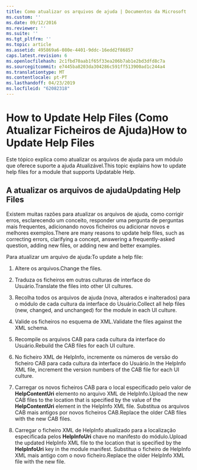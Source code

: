 ```yaml
---
title: Como atualizar os arquivos de ajuda | Documentos da Microsoft
ms.custom: ''
ms.date: 09/12/2016
ms.reviewer: ''
ms.suite: ''
ms.tgt_pltfrm: ''
ms.topic: article
ms.assetid: 495869a6-080e-4401-9ddc-16edd2f86857
caps.latest.revision: 6
ms.openlocfilehash: 2c1fbd70aab1f65f33ea206b7ab1e2bd3dfd8c7a
ms.sourcegitcommit: e7445ba8203da304286c591ff513900ad1c244a4
ms.translationtype: MT
ms.contentlocale: pt-PT
ms.lasthandoff: 04/23/2019
ms.locfileid: "62082318"
---
```

# <a name="how-to-update-help-files"></a><span data-ttu-id="4b665-102">How to Update Help Files (Como Atualizar Ficheiros de Ajuda)</span><span class="sxs-lookup"><span data-stu-id="4b665-102">How to Update Help Files</span></span>

<span data-ttu-id="4b665-103">Este tópico explica como atualizar os arquivos de ajuda para um módulo que oferece suporte a ajuda Atualizável.</span><span class="sxs-lookup"><span data-stu-id="4b665-103">This topic explains how to update help files for a module that supports Updatable Help.</span></span>

## <a name="updating-help-files"></a><span data-ttu-id="4b665-104">A atualizar os arquivos de ajuda</span><span class="sxs-lookup"><span data-stu-id="4b665-104">Updating Help Files</span></span>

<span data-ttu-id="4b665-105">Existem muitas razões para atualizar os arquivos de ajuda, como corrigir erros, esclarecendo um conceito, responder uma pergunta de perguntas mais frequentes, adicionando novos ficheiros ou adicionar novos e melhores exemplos.</span><span class="sxs-lookup"><span data-stu-id="4b665-105">There are many reasons to update help files, such as correcting errors, clarifying a concept, answering a frequently-asked question, adding new files, or adding new and better examples.</span></span>

<span data-ttu-id="4b665-106">Para atualizar um arquivo de ajuda:</span><span class="sxs-lookup"><span data-stu-id="4b665-106">To update a help file:</span></span>

1. <span data-ttu-id="4b665-107">Altere os arquivos.</span><span class="sxs-lookup"><span data-stu-id="4b665-107">Change the files.</span></span>

2. <span data-ttu-id="4b665-108">Traduza os ficheiros em outras culturas de interface do Usuário.</span><span class="sxs-lookup"><span data-stu-id="4b665-108">Translate the files into other UI cultures.</span></span>

3. <span data-ttu-id="4b665-109">Recolha todos os arquivos de ajuda (nova, alterados e inalterados) para o módulo de cada cultura da interface do Usuário.</span><span class="sxs-lookup"><span data-stu-id="4b665-109">Collect all help files (new, changed, and unchanged) for the module in each UI culture.</span></span>

4. <span data-ttu-id="4b665-110">Valide os ficheiros no esquema de XML.</span><span class="sxs-lookup"><span data-stu-id="4b665-110">Validate the files against the XML schema.</span></span>

5. <span data-ttu-id="4b665-111">Recompile os arquivos CAB para cada cultura da interface do Usuário.</span><span class="sxs-lookup"><span data-stu-id="4b665-111">Rebuild the CAB files for each UI culture.</span></span>

6. <span data-ttu-id="4b665-112">No ficheiro XML de HelpInfo, incremente os números de versão do ficheiro CAB para cada cultura da interface do Usuário.</span><span class="sxs-lookup"><span data-stu-id="4b665-112">In the HelpInfo XML file, increment the version numbers of the CAB file for each UI culture.</span></span>

7. <span data-ttu-id="4b665-113">Carregar os novos ficheiros CAB para o local especificado pelo valor de **HelpContentUri** elemento no arquivo XML de HelpInfo.</span><span class="sxs-lookup"><span data-stu-id="4b665-113">Upload the new CAB files to the location that is specified by the value of the **HelpContentUri** element in the HelpInfo XML file.</span></span> <span data-ttu-id="4b665-114">Substitua os arquivos CAB mais antigos por novos ficheiros CAB.</span><span class="sxs-lookup"><span data-stu-id="4b665-114">Replace the older CAB files with the new CAB files.</span></span>

8. <span data-ttu-id="4b665-115">Carregar o ficheiro XML de HelpInfo atualizado para a localização especificada pelos **HelpInfoUri** chave no manifesto do módulo.</span><span class="sxs-lookup"><span data-stu-id="4b665-115">Upload the updated HelpInfo XML file to the location that is specified by the **HelpInfoUri** key in the module manifest.</span></span> <span data-ttu-id="4b665-116">Substitua o ficheiro de HelpInfo XML mais antigo com o novo ficheiro.</span><span class="sxs-lookup"><span data-stu-id="4b665-116">Replace the older HelpInfo XML file with the new file.</span></span>
